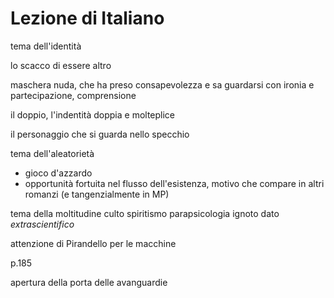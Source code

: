 # Lezione di Italiano

tema dell'identità

lo scacco di essere altro

maschera nuda, che ha preso consapevolezza e sa guardarsi con ironia e partecipazione, comprensione

il doppio, l'indentità doppia e molteplice

il personaggio che si guarda nello specchio

tema dell'aleatorietà

* gioco d'azzardo
* opportunità fortuita nel flusso dell'esistenza, motivo che compare in altri romanzi (e tangenzialmente in MP)

tema della moltitudine 
culto
spiritismo
parapsicologia
ignoto
dato _extrascientifico_

attenzione di Pirandello per le macchine

p.185

apertura della porta delle avanguardie
<!--stackedit_data:
eyJoaXN0b3J5IjpbLTQ1NDQ1NDY0MF19
-->